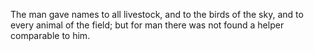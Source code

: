 The man gave names to all livestock, and to the birds of the sky, and to every animal of the field; but for man there was not found a helper comparable to him.